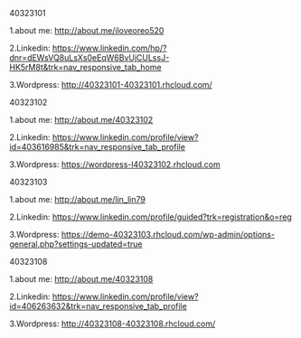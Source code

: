 40323101 
 
1.about me: http://about.me/iloveoreo520
  
2.Linkedin: https://www.linkedin.com/hp/?dnr=dEWsVQ8uLsXs0eEqW6BvUjCULssJ-HK5rM8t&trk=nav_responsive_tab_home
  
3.Wordpress:  http://40323101-40323101.rhcloud.com/

40323102
 
1.about me: http://about.me/40323102
  
2.Linkedin: https://www.linkedin.com/profile/view?id=403616985&trk=nav_responsive_tab_profile
  
3.Wordpress: https://wordpress-l40323102.rhcloud.com

40323103
  
1.about me: http://about.me/lin_lin79
  
2.Linkedin: https://www.linkedin.com/profile/guided?trk=registration&o=reg
  
3.Wordpress: https://demo-40323103.rhcloud.com/wp-admin/options-general.php?settings-updated=true

40323108
    
1.about me: http://about.me/40323108
    
2.Linkedin: https://www.linkedin.com/profile/view?id=406263632&trk=nav_responsive_tab_profile
   
3.Wordpress: http://40323108-40323108.rhcloud.com/
